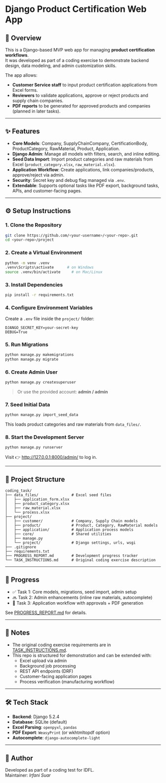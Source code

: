 # Django Product Certification Web App

## 📌 Overview

This is a Django-based MVP web app for managing **product certification workflows**.  
It was developed as part of a coding exercise to demonstrate backend design, data modeling, and admin customization skills.

The app allows:

- **Customer Service staff** to input product certification applications from Excel forms.
- **Reviewers** to validate applications, approve or reject products and supply chain companies.
- **PDF reports** to be generated for approved products and companies (planned in later tasks).

---

## ✨ Features

- **Core Models**: Company, SupplyChainCompany, CertificationBody, ProductCategory, RawMaterial, Product, Application.
- **Django Admin**: Manage all models with filters, search, and inline editing.
- **Seed Data Import**: Import product categories and raw materials from Excel (`product_category.xlsx`, `raw_material.xlsx`).
- **Application Workflow**: Create applications, link companies/products, approve/reject via admin.
- **Security**: Secret key and debug flag managed via `.env`.
- **Extendable**: Supports optional tasks like PDF export, background tasks, APIs, and customer-facing pages.

---

## ⚙️ Setup Instructions

### 1. Clone the Repository

```bash
git clone https://github.com/<your-username>/<your-repo>.git
cd <your-repo>/project
```

### 2. Create a Virtual Environment

```bash
python -m venv .venv
.venv\Scripts\activate      # on Windows
source .venv/bin/activate     # on Mac/Linux
```

### 3. Install Dependencies

```bash
pip install -r requirements.txt
```

### 4. Configure Environment Variables

Create a `.env` file inside the `project/` folder:

```env
DJANGO_SECRET_KEY=your-secret-key
DEBUG=True
```

### 5. Run Migrations

```bash
python manage.py makemigrations
python manage.py migrate
```

### 6. Create Admin User

```bash
python manage.py createsuperuser
```

> Or use the provided account: **admin / admin**

### 7. Seed Initial Data

```bash
python manage.py import_seed_data
```

This loads product categories and raw materials from `data_files/`.

### 8. Start the Development Server

```bash
python manage.py runserver
```

Visit 👉 http://127.0.0.1:8000/admin/ to log in.

---

## 📂 Project Structure

```
coding_task/
├── data_files/               # Excel seed files
│   ├── application_form.xlsx
│   ├── product_category.xlsx
│   ├── raw_material.xlsx
│   └── process.xlsx
├── project/
│   ├── customer/             # Company, Supply Chain models
│   ├── product/              # Product, Category, RawMaterial models
│   ├── application/          # Application process models
│   ├── core/                 # Shared utilities
│   ├── manage.py
│   └── project/              # Django settings, urls, wsgi
├── .gitignore
├── requirements.txt
├── PROGRESS_REPORT.md        # Development progress tracker
└── TASK_INSTRUCTIONS.md      # Original coding exercise description
```

---

## 🚀 Progress

- ✅ Task 1: Core models, migrations, seed import, admin setup
- 🔜 Task 2: Admin enhancements (inline raw materials, autocomplete)
- 🔮 Task 3: Application workflow with approvals + PDF generation

See [PROGRESS_REPORT.md](PROGRESS_REPORT.md) for details.

---

## 📑 Notes

- The original coding exercise requirements are in [TASK_INSTRUCTIONS.md](TASK_INSTRUCTIONS.md).
- This repo is structured for demonstration and can be extended with:
  - Excel upload via admin
  - Background job processing
  - REST API endpoints (DRF)
  - Customer-facing application pages
  - Process verification (manufacturing workflow)

---

## 🛠️ Tech Stack

- **Backend**: Django 5.2.4
- **Database**: SQLite (default)
- **Excel Parsing**: `openpyxl`, `pandas`
- **PDF Export**: `WeasyPrint` (or wkhtmltopdf option)
- **Autocomplete**: `django-autocomplete-light`

---

## 👤 Author

Developed as part of a coding test for IDFL.  
Maintainer: _Irfani Suar_
